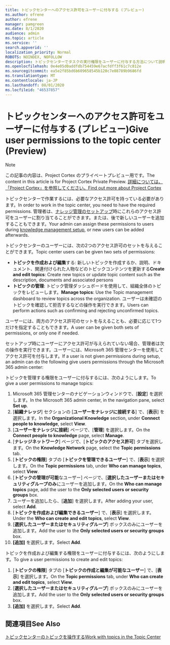 ```yaml
---
title: トピックセンターへのアクセス許可をユーザーに付与する (プレビュー)
ms.author: efrene
author: efrene
manager: pamgreen
ms.date: 8/1/2020
audience: admin
ms.topic: article
ms.service: ''
search.appverid: ''
localization_priority: Normal
ROBOTS: NOINDEX, NOFOLLOW
description: トピックセンターでタスクの実行権限をユーザーに付与する方法について説明します。
ms.openlocfilehash: 0e4e05d0addfdb754459e67acfdff3f61c7c812e
ms.sourcegitcommit: ea5e2f85bd6b609658545b120c7e08789b9686fd
ms.translationtype: MT
ms.contentlocale: ja-JP
ms.lasthandoff: 08/01/2020
ms.locfileid: "46537857"
---
```

# <a name="give-user-permissions-to-the-topic-center-preview"></a><span data-ttu-id="6bf2a-103">トピックセンターへのアクセス許可をユーザーに付与する (プレビュー)</span><span class="sxs-lookup"><span data-stu-id="6bf2a-103">Give user permissions to the topic center (Preview)</span></span>

> [!Note] 
> <span data-ttu-id="6bf2a-104">この記事の内容は、Project Cortex のプライベートプレビュー用です。</span><span class="sxs-lookup"><span data-stu-id="6bf2a-104">The content in this article is for Project Cortex Private Preview.</span></span> [<span data-ttu-id="6bf2a-105">詳細については、「Project Cortex」を参照してください。</span><span class="sxs-lookup"><span data-stu-id="6bf2a-105">Find out more about Project Cortex</span></span>](https://aka.ms/projectcortex) 

<span data-ttu-id="6bf2a-106">トピックセンターで作業するには、必要なアクセス許可を持っている必要があります。</span><span class="sxs-lookup"><span data-stu-id="6bf2a-106">In order to work in the topic center, you need to have the required permissions.</span></span> <span data-ttu-id="6bf2a-107">管理者は、[ナレッジ管理のセットアップ](set-up-knowledge-network.md)時にこれらのアクセス許可をユーザーに割り当てることができます。または、後で新しいユーザーを追加することもできます。</span><span class="sxs-lookup"><span data-stu-id="6bf2a-107">Your admin can assign these permissions to users during [knowledge management setup](set-up-knowledge-network.md), or new users can be added afterwards.</span></span>

<span data-ttu-id="6bf2a-108">トピックセンターのユーザーには、次の2つのアクセス許可のセットを与えることができます。</span><span class="sxs-lookup"><span data-stu-id="6bf2a-108">Topic center users can be given two sets of permissions:</span></span>

- <span data-ttu-id="6bf2a-109">**トピックを作成および編集**する: 新しいトピックを作成するか、説明、ドキュメント、関連付けられた人物などのトピックコンテンツを更新する</span><span class="sxs-lookup"><span data-stu-id="6bf2a-109">**Create and edit topics**: Create new topics or update topic content such as the description, documents and associated persons</span></span>
- <span data-ttu-id="6bf2a-110">**トピックの管理**: トピック管理ダッシュボードを使用して、組織全体のトピックをレビューします。</span><span class="sxs-lookup"><span data-stu-id="6bf2a-110">**Manage topics**: Use the Topic management dashboard to review topics across the organization.</span></span> <span data-ttu-id="6bf2a-111">ユーザーは未確認のトピックを確認して拒否するなどの操作を実行できます。</span><span class="sxs-lookup"><span data-stu-id="6bf2a-111">Users can perform actions such as confirming and rejecting unconfirmed topics.</span></span>

<span data-ttu-id="6bf2a-112">ユーザーには、両方のアクセス許可のセットを与えることも、必要に応じて1つだけを指定することもできます。</span><span class="sxs-lookup"><span data-stu-id="6bf2a-112">A user can be given both sets of permissions, or only one if needed.</span></span> 

<span data-ttu-id="6bf2a-113">セットアップ時にユーザーにアクセス許可が与えられていない場合、管理者は次の操作を実行できます。ユーザーには、Microsoft 365 管理センターを使用してアクセス許可を付与します。</span><span class="sxs-lookup"><span data-stu-id="6bf2a-113">If a user is not given permissions during setup, an admin can do the following give users permissions through the Microsoft 365 admin center:</span></span>

<span data-ttu-id="6bf2a-114">トピックを管理する権限をユーザーに付与するには、次のようにします。</span><span class="sxs-lookup"><span data-stu-id="6bf2a-114">To give a user permissions to manage topics:</span></span>

1. <span data-ttu-id="6bf2a-115">Microsoft 365 管理センターのナビゲーションウィンドウで、[**設定**] を選択します。</span><span class="sxs-lookup"><span data-stu-id="6bf2a-115">In the Microsoft 365 admin center, in the navigation pane, select **Set up**.</span></span>
2. <span data-ttu-id="6bf2a-116">[**組織ナレッジ**] セクションの [**ユーザーをナレッジに接続する**] で、[**表示**] を選択します。</span><span class="sxs-lookup"><span data-stu-id="6bf2a-116">In the **Organizational Knowledge** section, under **Connect people to knowledge**, select **View**.</span></span>
3. <span data-ttu-id="6bf2a-117">[**ユーザーをナレッジに接続**] ページで、[**管理**] を選択します。</span><span class="sxs-lookup"><span data-stu-id="6bf2a-117">On the **Connect people to knowledge** page, select **Manage**.</span></span>
4. <span data-ttu-id="6bf2a-118">[**ナレッジネットワーク**] ページで、[**トピックのアクセス許可**] タブを選択します。</span><span class="sxs-lookup"><span data-stu-id="6bf2a-118">On the **Knowledge Network** page, select the **Topic permissions** tab.</span></span>
5. <span data-ttu-id="6bf2a-119">[**トピックの権限**] タブの [**トピックを管理できるユーザー**] で、[**表示**] を選択します。</span><span class="sxs-lookup"><span data-stu-id="6bf2a-119">On the **Topic permissions** tab, under **Who can manage topics**, select **View**.</span></span>
6.  <span data-ttu-id="6bf2a-120">[**トピックの管理が可能**なユーザー] ページで、[**選択したユーザーまたはセキュリティグループのみ**にユーザーを追加します。</span><span class="sxs-lookup"><span data-stu-id="6bf2a-120">On the **Who can manage topics** page, add the user to the **Only selected users or security groups** box.</span></span>
7. <span data-ttu-id="6bf2a-121">ユーザーを追加したら、[**追加**] を選択します。</span><span class="sxs-lookup"><span data-stu-id="6bf2a-121">After adding your user, select **Add**.</span></span>
3. <span data-ttu-id="6bf2a-122">[**トピックを作成および編集できるユーザー**] で、[**表示**] を選択します。</span><span class="sxs-lookup"><span data-stu-id="6bf2a-122">Under the **Who can create and edit topics**, select **View**.</span></span>
4. <span data-ttu-id="6bf2a-123">[**選択したユーザーまたはセキュリティグループ**] ボックスのみにユーザーを追加します。</span><span class="sxs-lookup"><span data-stu-id="6bf2a-123">Add the user to the **Only selected users or security groups** box.</span></span>
5. <span data-ttu-id="6bf2a-124">**[追加]** を選択します。</span><span class="sxs-lookup"><span data-stu-id="6bf2a-124">Select **Add**.</span></span>

<span data-ttu-id="6bf2a-125">トピックを作成および編集する権限をユーザーに付与するには、次のようにします。</span><span class="sxs-lookup"><span data-stu-id="6bf2a-125">To give a user permissions to create and edit topics:</span></span>

1. <span data-ttu-id="6bf2a-126">[**トピックの権限**] タブの [**トピックの作成と編集が可能なユーザー**] で、[**表示**] を選択します。</span><span class="sxs-lookup"><span data-stu-id="6bf2a-126">On the **Topic permissions** tab, under **Who can create and edit topics**, select **View**.</span></span>
2. <span data-ttu-id="6bf2a-127">[**選択したユーザーまたはセキュリティグループ**] ボックスのみにユーザーを追加します。</span><span class="sxs-lookup"><span data-stu-id="6bf2a-127">Add the user to the **Only selected users or security groups** box.</span></span>
3. <span data-ttu-id="6bf2a-128">**[追加]** を選択します。</span><span class="sxs-lookup"><span data-stu-id="6bf2a-128">Select **Add**.</span></span>



## <a name="see-also"></a><span data-ttu-id="6bf2a-129">関連項目</span><span class="sxs-lookup"><span data-stu-id="6bf2a-129">See Also</span></span>
  
[<span data-ttu-id="6bf2a-130">トピックセンターのトピックを操作する</span><span class="sxs-lookup"><span data-stu-id="6bf2a-130">Work with topics in the Topic Center</span></span>](work-with-topics.md)



